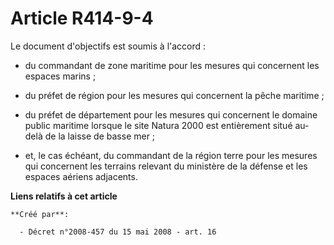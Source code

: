 # Article R414-9-4

Le document d'objectifs est soumis à l'accord : 

- du commandant de zone maritime pour les mesures qui concernent les espaces marins ; 

- du préfet de région pour les mesures qui concernent la pêche maritime ; 

- du préfet de département pour les mesures qui concernent le domaine public maritime lorsque le site Natura 2000 est
entièrement situé au-delà de la laisse de basse mer ; 

- et, le cas échéant, du commandant de la région terre pour les mesures qui concernent les terrains relevant du ministère de
la défense et les espaces aériens adjacents.

**Liens relatifs à cet article**

	**Créé par**:

	  - Décret n°2008-457 du 15 mai 2008 - art. 16

